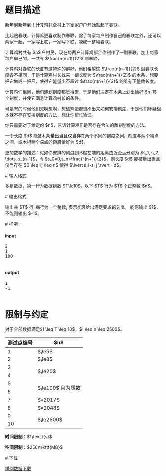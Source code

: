 # 题目描述

<p>新年到新年到！计算鸡村全村上下家家户户开始贴起了春联。</p>
<p>比起贴春联，计算鸡更喜欢制作春联，除了每家每户制作自己的春联之外，还可以两家一起，一家写上联，一家写下联，凑成一整幅春联。</p>
<p>计算鸡村共有 $n$ 户村民，现在每两户计算鸡都合作制作了一副春联，加上每家每户自己的，一共有 $\frac{n(n+1)}{2}$ 副春联。</p>
<p>计算鸡对春联的长度有这特殊的癖好，他们希望这 $\frac{n(n+1)}{2}$ 副春联长度各不相同，于是计算鸡村长找来一根长度为 $\frac{n(n+1)}{2}$ 的木条，想要把它做成一把尺，使得它能量出不超过 $\frac{n(n+1)}{2}$ 的所有正整数长度。</p>
<p>计算鸡们很懒，他们连划刻度都觉得累，于是他们决定在木条上划出恰好 $n-1$ 个刻度，并使它满足计算鸡村长的条件。</p>
<p>可是有的时候他们想啊想啊，想破鸡蛋都想不出来如何安排刻度，于是他们怀疑根本就不存在安排刻度的方法，想让你帮忙验证。</p>
<p>你只需要对于给定的 $n$，告诉计算鸡们是否存在合法的雕刻刻度的方法。</p>
<p>一个长度 $d$ 能被木条量出当且仅当存在两个不同的刻度之间，刻度与两个端点之间，或木棍两个端点的距离恰好为 $d$。</p>
<p>更加数学的描述：假如你安排的刻度到木棍左端的距离由近至远分别为 $s_1, s_2, \dots, s_{n-1}$，令 $s_0=0,s_n=\frac{n(n+1)}{2}$，则长度 $d$ 能被量出当且仅当存在 $0 \leq i,j \leq n$ 使得 $\lvert s_i-s_j \rvert =d$。</p>
# 输入格式


<p>多组数据，第一行为数据组数 $T\le10$，以下 $T$ 行为 $T$ 个正整数 $n$。</p>
# 输出格式


<p>输出共 $T$ 行, 每行为一个整数, 表示能否给出满足要求的刻度。 能则输出 $1$，不能则输出 $-1$。</p>
# 样例一


<h4>input</h4>
<pre>2
1
100

</pre>

<h4>output</h4>
<pre>1
-1

</pre>

# 限制与约定


<p>对于全部数据满足$1 \leq T \leq 10$，$1 \leq n \leq 2500$。</p>
<div class="table-responsive">
<table class="table table-bordered table-text-center table-vertical-middle"><thead><tr><th>测试点编号</th>
<th>$n$</th>
</tr></thead><tbody><tr><td>1</td><td>$\le5$</td></tr><tr><td>2</td><td>$\le8$</td></tr><tr><td>3</td><td rowspan="2">$\le20$</td></tr><tr><td>4</td></tr><tr><td>5</td><td rowspan="2">$\le100$ 且为质数</td></tr><tr><td>6</td></tr><tr><td>7</td><td>$=2017$</td></tr><tr><td>8</td><td>$=2048$</td></tr><tr><td>9</td><td rowspan="2">$\le2500$</td></tr><tr><td>10</td></tr></tbody></table></div>

<p><strong>时间限制：</strong>$1\texttt{s}$</p>
<p><strong>空间限制：</strong>$256\texttt{MB}$</p>
# 下载


<p><a href="/download.php?type=problem&amp;id=282">样例数据下载</a></p>
